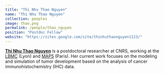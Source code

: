 ```yaml
---
title: "Thi Nhu Thao Nguyen"
name: "Thi Nhu Thao Nguyen"
collection: peoples
image: thao.png
permalink: /people/thao_nguyen
position: "Postdoc Fellow"
website: "https://sites.google.com/site/thinhuthaonguyen1123/"
---
```


**[Thi Nhu Thao Nguyen](https://sites.google.com/site/thinhuthaonguyen1123/)**  is a postdoctoral researcher at CNRS, working at the [LBMC](https://www.ens-lyon.fr/LBMC) (Lyon) and [MAP5](https://map5.mi.parisdescartes.fr/) (Paris). Her current work focuses on the modeling and simulation of tumor development based on the analysis of cancer immunohistochemistry (IHC) data.
